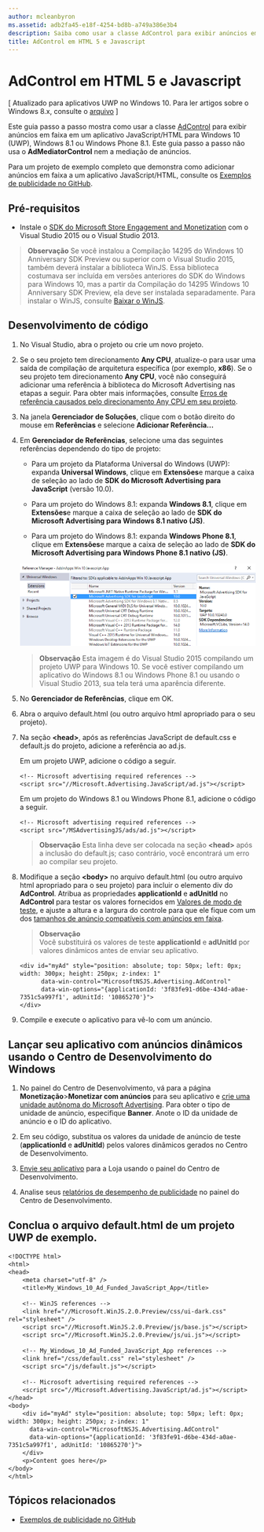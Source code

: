 ```yaml
---
author: mcleanbyron
ms.assetid: adb2fa45-e18f-4254-bd8b-a749a386e3b4
description: Saiba como usar a classe AdControl para exibir anúncios em faixa em um aplicativo JavaScript/HTML para Windows 10 (UWP), Windows 8.1 ou Windows Phone 8.1.
title: AdControl em HTML 5 e Javascript
---
```


# AdControl em HTML 5 e Javascript


\[ Atualizado para aplicativos UWP no Windows 10. Para ler artigos sobre o Windows 8.x, consulte o [arquivo](http://go.microsoft.com/fwlink/p/?linkid=619132) \]

Este guia passo a passo mostra como usar a classe [AdControl](https://msdn.microsoft.com/library/windows/apps/microsoft.advertising.winrt.ui.adcontrol.aspx) para exibir anúncios em faixa em um aplicativo JavaScript/HTML para Windows 10 (UWP), Windows 8.1 ou Windows Phone 8.1. Este guia passo a passo não usa o **AdMediatorControl** nem a mediação de anúncios.

Para um projeto de exemplo completo que demonstra como adicionar anúncios em faixa a um aplicativo JavaScript/HTML, consulte os [Exemplos de publicidade no GitHub](http://aka.ms/githubads).

## Pré-requisitos


* Instale o [SDK do Microsoft Store Engagement and Monetization](http://aka.ms/store-em-sdk) com o Visual Studio 2015 ou o Visual Studio 2013.

> **Observação** Se você instalou a Compilação 14295 do Windows 10 Anniversary SDK Preview ou superior com o Visual Studio 2015, também deverá instalar a biblioteca WinJS. Essa biblioteca costumava ser incluída em versões anteriores do SDK do Windows para Windows 10, mas a partir da Compilação do 14295 Windows 10 Anniversary SDK Preview, ela deve ser instalada separadamente. Para instalar o WinJS, consulte [Baixar o WinJS](http://try.buildwinjs.com/download/GetWinJS/).

## Desenvolvimento de código

1. No Visual Studio, abra o projeto ou crie um novo projeto.

2. Se o seu projeto tem direcionamento **Any CPU**, atualize-o para usar uma saída de compilação de arquitetura específica (por exemplo, **x86**). Se o seu projeto tem direcionamento **Any CPU**, você não conseguirá adicionar uma referência à biblioteca do Microsoft Advertising nas etapas a seguir. Para obter mais informações, consulte [Erros de referência causados pelo direcionamento Any CPU em seu projeto](known-issues-for-the-advertising-libraries.md#reference_errors).

3.  Na janela **Gerenciador de Soluções**, clique com o botão direito do mouse em **Referências** e selecione **Adicionar Referência...**

4.  Em **Gerenciador de Referências**, selecione uma das seguintes referências dependendo do tipo de projeto:

    -   Para um projeto da Plataforma Universal do Windows (UWP): expanda **Universal Windows**, clique em **Extensões**e marque a caixa de seleção ao lado de **SDK do Microsoft Advertising para JavaScript** (versão 10.0).

    -   Para um projeto do Windows 8.1: expanda **Windows 8.1**, clique em **Extensões**e marque a caixa de seleção ao lado de **SDK do Microsoft Advertising para Windows 8.1 nativo (JS)**.

    -   Para um projeto do Windows 8.1: expanda **Windows Phone 8.1**, clique em **Extensões**e marque a caixa de seleção ao lado de **SDK do Microsoft Advertising para Windows Phone 8.1 nativo (JS)**.

    ![javascriptaddreference](images/13-f7f6d6a6-161e-4f17-995d-1236d0b5d9f2.png)

    > **Observação**  Esta imagem é do Visual Studio 2015 compilando um projeto UWP para Windows 10. Se você estiver compilando um aplicativo do Windows 8.1 ou Windows Phone 8.1 ou usando o Visual Studio 2013, sua tela terá uma aparência diferente.

5.  No **Gerenciador de Referências**, clique em OK.

6.  Abra o arquivo default.html (ou outro arquivo html apropriado para o seu projeto).

7.  Na seção **&lt;head&gt;**, após as referências JavaScript de default.css e default.js do projeto, adicione a referência ao ad.js.

    Em um projeto UWP, adicione o código a seguir.

    ``` syntax
    <!-- Microsoft advertising required references -->
    <script src="//Microsoft.Advertising.JavaScript/ad.js"></script>
    ```

    Em um projeto do Windows 8.1 ou Windows Phone 8.1, adicione o código a seguir.

    ``` syntax
    <!-- Microsoft advertising required references -->
    <script src="/MSAdvertisingJS/ads/ad.js"></script>
    ```

    > **Observação**   Esta linha deve ser colocada na seção **&lt;head&gt;** após a inclusão do default.js; caso contrário, você encontrará um erro ao compilar seu projeto.

8.  Modifique a seção **&lt;body&gt;** no arquivo default.html (ou outro arquivo html apropriado para o seu projeto) para incluir o elemento div do **AdControl**. Atribua as propriedades **applicationId** e **adUnitId** no **AdControl** para testar os valores fornecidos em [Valores de modo de teste](test-mode-values.md), e ajuste a altura e a largura do controle para que ele fique com um dos [tamanhos de anúncio compatíveis com anúncios em faixa](supported-ad-sizes-for-banner-ads.md).

    > **Observação**  
    Você substituirá os valores de teste **applicationId** e **adUnitId** por valores dinâmicos antes de enviar seu aplicativo.

    ``` syntax
    <div id="myAd" style="position: absolute; top: 50px; left: 0px; width: 300px; height: 250px; z-index: 1"
          data-win-control="MicrosoftNSJS.Advertising.AdControl"
          data-win-options="{applicationId: '3f83fe91-d6be-434d-a0ae-7351c5a997f1', adUnitId: '10865270'}">
    </div>
    ```

9.  Compile e execute o aplicativo para vê-lo com um anúncio.

## Lançar seu aplicativo com anúncios dinâmicos usando o Centro de Desenvolvimento do Windows


1.  No painel do Centro de Desenvolvimento, vá para a página **Monetização**&gt;**Monetizar com anúncios** para seu aplicativo e [crie uma unidade autônoma do Microsoft Advertising](../publish/monetize-with-ads.md). Para obter o tipo de unidade de anúncio, especifique **Banner**. Anote o ID da unidade de anúncio e o ID do aplicativo.

2.  Em seu código, substitua os valores da unidade de anúncio de teste (**applicationId** e **adUnitId**) pelos valores dinâmicos gerados no Centro de Desenvolvimento.

3.  [Envie seu aplicativo](../publish/app-submissions.md) para a Loja usando o painel do Centro de Desenvolvimento.

4.  Analise seus [relatórios de desempenho de publicidade](../publish/advertising-performance-report.md) no painel do Centro de Desenvolvimento.

## Conclua o arquivo default.html de um projeto UWP de exemplo.


``` syntax
<!DOCTYPE html>
<html>
<head>
    <meta charset="utf-8" />
    <title>My_Windows_10_Ad_Funded_JavaScript_App</title>

    <!-- WinJS references -->
    <link href="//Microsoft.WinJS.2.0.Preview/css/ui-dark.css" rel="stylesheet" />
    <script src="//Microsoft.WinJS.2.0.Preview/js/base.js"></script>
    <script src="//Microsoft.WinJS.2.0.Preview/js/ui.js"></script>

    <!-- My_Windows_10_Ad_Funded_JavaScript_App references -->
    <link href="/css/default.css" rel="stylesheet" />
    <script src="/js/default.js"></script>

    <!-- Microsoft advertising required references -->
    <script src="//Microsoft.Advertising.JavaScript/ad.js"></script>
</head>
<body>
    <div id="myAd" style="position: absolute; top: 50px; left: 0px; width: 300px; height: 250px; z-index: 1"
      data-win-control="MicrosoftNSJS.Advertising.AdControl"
      data-win-options="{applicationId: '3f83fe91-d6be-434d-a0ae-7351c5a997f1', adUnitId: '10865270'}">
    </div>
    <p>Content goes here</p>
</body>
</html>
```

## Tópicos relacionados

* [Exemplos de publicidade no GitHub](http://aka.ms/githubads)
 

 


<!--HONumber=May16_HO2-->


